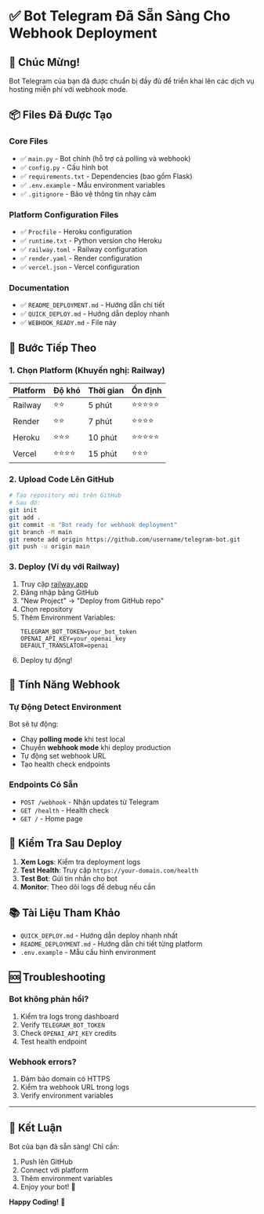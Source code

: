 # ✅ Bot Telegram Đã Sẵn Sàng Cho Webhook Deployment

## 🎉 Chúc Mừng!

Bot Telegram của bạn đã được chuẩn bị đầy đủ để triển khai lên các dịch vụ hosting miễn phí với webhook mode.

## 📦 Files Đã Được Tạo

### Core Files
- ✅ `main.py` - Bot chính (hỗ trợ cả polling và webhook)
- ✅ `config.py` - Cấu hình bot
- ✅ `requirements.txt` - Dependencies (bao gồm Flask)
- ✅ `.env.example` - Mẫu environment variables
- ✅ `.gitignore` - Bảo vệ thông tin nhạy cảm

### Platform Configuration Files
- ✅ `Procfile` - Heroku configuration
- ✅ `runtime.txt` - Python version cho Heroku
- ✅ `railway.toml` - Railway configuration
- ✅ `render.yaml` - Render configuration
- ✅ `vercel.json` - Vercel configuration

### Documentation
- ✅ `README_DEPLOYMENT.md` - Hướng dẫn chi tiết
- ✅ `QUICK_DEPLOY.md` - Hướng dẫn deploy nhanh
- ✅ `WEBHOOK_READY.md` - File này

## 🚀 Bước Tiếp Theo

### 1. Chọn Platform (Khuyến nghị: Railway)

| Platform | Độ khó | Thời gian | Ổn định |
|----------|--------|-----------|----------|
| Railway  | ⭐⭐ | 5 phút | ⭐⭐⭐⭐⭐ |
| Render   | ⭐⭐ | 7 phút | ⭐⭐⭐⭐ |
| Heroku   | ⭐⭐⭐ | 10 phút | ⭐⭐⭐⭐⭐ |
| Vercel   | ⭐⭐⭐⭐ | 15 phút | ⭐⭐⭐ |

### 2. Upload Code Lên GitHub

```bash
# Tạo repository mới trên GitHub
# Sau đó:
git init
git add .
git commit -m "Bot ready for webhook deployment"
git branch -M main
git remote add origin https://github.com/username/telegram-bot.git
git push -u origin main
```

### 3. Deploy (Ví dụ với Railway)

1. Truy cập [railway.app](https://railway.app)
2. Đăng nhập bằng GitHub
3. "New Project" → "Deploy from GitHub repo"
4. Chọn repository
5. Thêm Environment Variables:
   ```
   TELEGRAM_BOT_TOKEN=your_bot_token
   OPENAI_API_KEY=your_openai_key
   DEFAULT_TRANSLATOR=openai
   ```
6. Deploy tự động!

## 🔧 Tính Năng Webhook

### Tự Động Detect Environment
Bot sẽ tự động:
- Chạy **polling mode** khi test local
- Chuyển **webhook mode** khi deploy production
- Tự động set webhook URL
- Tạo health check endpoints

### Endpoints Có Sẵn
- `POST /webhook` - Nhận updates từ Telegram
- `GET /health` - Health check
- `GET /` - Home page

## 🎯 Kiểm Tra Sau Deploy

1. **Xem Logs**: Kiểm tra deployment logs
2. **Test Health**: Truy cập `https://your-domain.com/health`
3. **Test Bot**: Gửi tin nhắn cho bot
4. **Monitor**: Theo dõi logs để debug nếu cần

## 📚 Tài Liệu Tham Khảo

- `QUICK_DEPLOY.md` - Hướng dẫn deploy nhanh nhất
- `README_DEPLOYMENT.md` - Hướng dẫn chi tiết từng platform
- `.env.example` - Mẫu cấu hình environment

## 🆘 Troubleshooting

### Bot không phản hồi?
1. Kiểm tra logs trong dashboard
2. Verify `TELEGRAM_BOT_TOKEN`
3. Check `OPENAI_API_KEY` credits
4. Test health endpoint

### Webhook errors?
1. Đảm bảo domain có HTTPS
2. Kiểm tra webhook URL trong logs
3. Verify environment variables

---

## 🎊 Kết Luận

Bot của bạn đã sẵn sàng! Chỉ cần:
1. Push lên GitHub
2. Connect với platform
3. Thêm environment variables
4. Enjoy your bot! 🤖

**Happy Coding!** 🚀